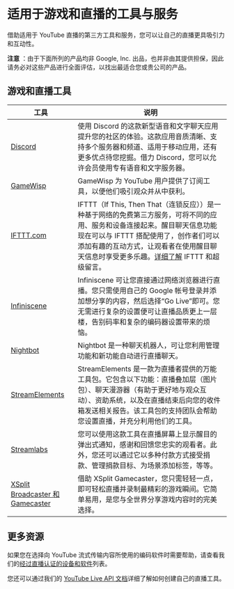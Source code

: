 # 适用于游戏和直播的工具与服务

 

借助适用于 YouTube 直播的第三方工具和服务，您可以让自己的直播更具吸引力和互动性。

**注意** ：由于下面所列的产品均非 Google, Inc. 出品，也并非由其提供担保，因此请务必对这些产品进行全面评估，以找出最适合您或贵公司的产品。

## 游戏和直播工具

|工具|说明|
| --- | --- |
|[Discord](http://www.discordapp.com/)|使用 Discord 的这款新型语音和文字聊天应用提升您的社区的体验。这款应用音质清晰、支持多个服务器和频道、适用于移动应用，还有更多优点待您挖掘。借力 Discord，您可以允许会员使用专有语音和文字服务器。|
|[GameWisp](http://www.gamewisp.com/)|GameWisp 为 YouTube 用户提供了订阅工具，以便他们吸引观众并从中获利。|
|[IFTTT.com](https://ifttt.com/youtube)|IFTTT（If This, Then That（连锁反应））是一种基于网络的免费第三方服务，可将不同的应用、服务和设备连接起来。醒目聊天信息功能现在可以与 IFTTT 搭配使用了，创作者们可以添加有趣的互动方式，让观看者在使用醒目聊天信息时享受更多乐趣。[详细了解](https://support.google.com/youtube/answer/7660824) IFTTT 和超级留言。|
|[Infiniscene](http://infiniscene.com/)|Infiniscene 可让您直接通过网络浏览器进行直播。您只需使用自己的 Google 帐号登录并添加想分享的内容，然后选择“Go Live”即可。您无需进行复杂的设置便可让直播品质更上一层楼，告别码率和复杂的编码器设置带来的烦恼。|
|[Nightbot](https://www.nightbot.tv/)|Nightbot 是一种聊天机器人，可让您利用管理功能和新功能自动进行直播聊天。|
|[StreamElements](https://streamelements.com/)|StreamElements 是一款为直播者提供的万能工具包。它包含以下功能：直播叠加层（图片包）、聊天漫游器（有助于更好地与观众互动）、资助系统，以及在直播结束后向您的收件箱发送相关报告。该工具包的支持团队会帮助您设置直播，并充分利用他们的工具。|
|[Streamlabs](https://streamlabs.com/)|您可以使用这款工具在直播屏幕上显示醒目的弹出式通知，感谢和回馈您忠实的观看者。此外，您还可以通过它以多种付款方式接受捐款、管理捐款目标、为场景添加标签，等等。|
|[XSplit Broadcaster 和 Gamecaster](https://www.xsplit.com/)|借助 XSplit Gamecaster，您只需轻轻一点，即可轻松直播并录制最精彩的游戏瞬间。它简单易用，是您与全世界分享游戏内容时的完美选择。|

## 更多资源

如果您在选择向 YouTube 流式传输内容所使用的编码软件时需要帮助，请查看我们的[经过直播认证的设备和软件](https://support.google.com/youtube/answer/2907883)列表。

您还可以通过我们的 [YouTube Live API 文档](https://developers.google.com/youtube/v3/live/docs/)详细了解如何创建自己的直播工具。